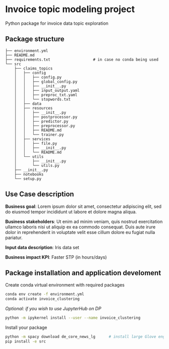 # Invoice topic modeling project

Python package for invoice data topic exploration

## Package structure

```
├── environment.yml
├── README.md
├── requirements.txt                   # in case no conda being used
└── src
    ├── claims_topics
    │   ├── config
    │   │   ├── config.py
    │   │   ├── global_config.py
    │   │   ├── __init__.py
    │   │   ├── input_output.yaml
    │   │   ├── preproc_txt.yaml
    │   │   └── stopwords.txt
    │   ├── data
    │   ├── resources
    │   │   ├── __init__.py
    │   │   ├── postprocessor.py
    │   │   ├── predictor.py
    │   │   ├── preprocessor.py
    │   │   ├── README.md
    │   │   └── trainer.py
    │   ├── services
    │   │   ├── file.py
    │   │   ├── __init__.py
    │   │   └── README.md
    │   └── utils
    │       ├── __init__.py
    │       └── utils.py
    ├── __init__.py
    ├── notebooks
    └── setup.py
```

## Use Case description

**Business goal**: Lorem ipsum dolor sit amet, consectetur adipiscing elit, sed do eiusmod tempor incididunt ut labore et dolore magna aliqua. 

**Business stakeholders**: Ut enim ad minim veniam, quis nostrud exercitation ullamco laboris nisi ut aliquip ex ea commodo consequat. Duis aute irure dolor in reprehenderit in voluptate velit esse cillum dolore eu fugiat nulla pariatur.

**Input data description**: Iris data set

**Business impact KPI**: Faster STP (in hours/days)


## Package installation and application develoment

Create conda virtual environment with required packages 
```bash
conda env create -f environment.yml 
conda activate invoice_clustering
```

*Optional: if you wish to use JupyterHub on DP*
```bash
python -m ipykernel install --user --name invoice_clustering
```

Install your package
```bash
python -m spacy download de_core_news_lg      # install large Glove engl. word embeddings
pip install -e src
``` 

